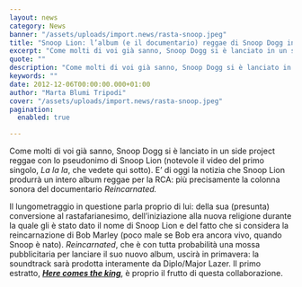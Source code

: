 ```yaml
---
layout: news
category: News
banner: "/assets/uploads/import.news/rasta-snoop.jpeg"
title: "Snoop Lion: l’album (e il documentario) reggae di Snoop Dogg in uscita a breve"
excerpt: "Come molti di voi già sanno, Snoop Dogg si è lanciato in un side project reggae con lo pseudonimo di Snoop Lion (notevole il video del primo singolo, La la la, che vedete qui sotto). E’ di oggi la notizia che Snoop Lion produrrà un intero album reggae per la RCA: più precisamente la colonna [&hellip"
quote: ""
description: "Come molti di voi già sanno, Snoop Dogg si è lanciato in un side project reggae con lo pseudonimo di Snoop Lion (notevole il video del primo singolo, La la la, che vedete qui sotto). E’ di oggi la notizia che Snoop Lion produrrà un intero album reggae per la RCA: più precisamente la colonna [&hellip"
keywords: ""
date: 2012-12-06T00:00:00.000+01:00
author: "Marta Blumi Tripodi"
cover: "/assets/uploads/import.news/rasta-snoop.jpeg"
pagination:
  enabled: true

---
```


Come molti di voi già sanno, Snoop Dogg si è lanciato in un side project reggae con lo pseudonimo di Snoop Lion (notevole il video del primo singolo, _La la la_, che vedete qui sotto). E’ di oggi la notizia che Snoop Lion produrrà un intero album reggae per la RCA: più precisamente la colonna sonora del documentario _Reincarnated._ 

Il lungometraggio in questione parla proprio di lui: della sua (presunta) conversione al rastafarianesimo, dell’iniziazione alla nuova religione durante la quale gli è stato dato il nome di Snoop Lion e del fatto che si considera la reincarnazione di Bob Marley (poco male se Bob era ancora vivo, quando Snoop è nato). _Reincarnated_, che è con tutta probabilità una mossa pubblicitaria per lanciare il suo nuovo album, uscirà in primavera: la soundtrack sarà prodotta interamente da Diplo/Major Lazer. Il primo estratto, [**_Here comes the king_**](https://soundcloud.com/majorlazer/here-comes-the-king-feat "https://soundcloud.com/majorlazer/here-comes-the-king-feat"), è proprio il frutto di questa collaborazione.

  
